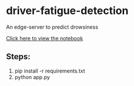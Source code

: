 # driver-fatigue-detection

An edge-server to predict drowsiness

[Click here to view the notebook](./notebook/DrowsinessDetection.ipynb)

## Steps:

1. pip install -r requirements.txt
2. python app.py

